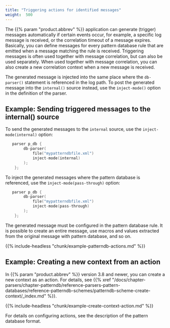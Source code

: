 ```yaml
---
title: "Triggering actions for identified messages"
weight:  500
---
```

<!-- DISCLAIMER: This file is based on the syslog-ng Open Source Edition documentation https://github.com/balabit/syslog-ng-ose-guides/commit/2f4a52ee61d1ea9ad27cb4f3168b95408fddfdf2 and is used under the terms of The syslog-ng Open Source Edition Documentation License. The file has been modified by Axoflow. -->

The {{% param "product.abbrev" %}} application can generate (trigger) messages automatically if certain events occur, for example, a specific log message is received, or the correlation timeout of a message expires. Basically, you can define messages for every pattern database rule that are emitted when a message matching the rule is received. Triggering messages is often used together with message correlation, but can also be used separately. When used together with message correlation, you can also create a new correlation context when a new message is received.

The generated message is injected into the same place where the `db-parser()` statement is referenced in the log path. To post the generated message into the `internal()` source instead, use the `inject-mode()` option in the definition of the parser.


## Example: Sending triggered messages to the internal() source

To send the generated messages to the `internal` source, use the `inject-mode(internal)` option:

```c
   parser p_db {
        db-parser(
            file("mypatterndbfile.xml")
            inject-mode(internal)
        );
    };
```

To inject the generated messages where the pattern database is referenced, use the `inject-mode(pass-through)` option:

```c
   parser p_db {
        db-parser(
            file("mypatterndbfile.xml")
            inject-mode(pass-through)
        );
    };
```


The generated message must be configured in the pattern database rule. It is possible to create an entire message, use macros and values extracted from the original message with pattern database, and so on.

{{% include-headless "chunk/example-patterndb-actions.md" %}}


## Example: Creating a new context from an action

In {{% param "product.abbrev" %}} version 3.8 and newer, you can create a new context as an action. For details, see {{% xref "/docs/chapter-parsers/chapter-patterndb/reference-parsers-pattern-databases/reference-patterndb-schemes/patterndb-scheme-create-context/_index.md" %}}.

{{% include-headless "chunk/example-create-context-action.md" %}}


For details on configuring actions, see the description of the pattern database format.
